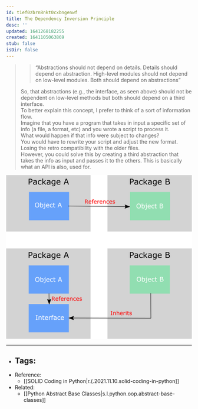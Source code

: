 ```yaml
---
id: t1ef0zbrn8nkt0cxbngenwf
title: The Dependency Inversion Principle
desc: ''
updated: 1641268182255
created: 1641105063869
stub: false
isDir: false
---
```



> > “Abstractions should not depend on details. Details should depend on abstraction. High-level modules should not depend on low-level modules. Both should depend on abstractions”
>
>  So, that abstractions (e.g., the interface, as seen above) should not be dependent on low-level methods but both should depend on a third interface.
> <br>
> To better explain this concept, I prefer to think of a sort of information flow.
> <br>
> Imagine that you have a program that takes in input a specific set of info (a file, a format, etc) and you wrote a script to process it.
> <br>
> What would happen if that info were subject to changes?
> <br>
> You would have to rewrite your script and adjust the new format. Losing the retro compatibility with the older files.
> <br>
> However, you could solve this by creating a third abstraction that takes the info as input and passes it to the others.
> This is basically what an API is also, used for.

![alt](assets/images/Pasted_image_20211110092721.png)

---

- ## Tags:
- Reference:
  - [[SOLID Coding in Python|r.(.2021.11.10.solid-coding-in-python]]
- Related:
  - [[Python Abstract Base Classes|s.l.python.oop.abstract-base-classes]]

